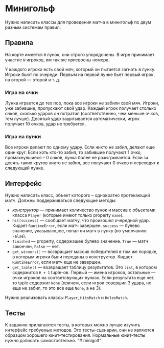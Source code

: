 Минигольф
=========

Нужно написать классы для проведения матча в минигольф по двум разным системам правил.

Правила
-------

На корте имеется `H` лунок, они строго упорядочены. В игре принимает участие `N` игроков, им так же присвоены номера.

У каждого игрока есть свой мяч, который он пытается загнать в лунку. Игроки бьют по очереди.
Первым на первой лунке бьет первый игрок, на второй — второй и т. д.

### Игра на очки

Лунка играется до тех пор, пока все игроки не забили свой мяч. Игроки, уже забившие, пропускают свой удар.
Каждый игрок получает столько очков, сколько ударов он потратил (соответственно, чем меньше очков, тем лучше).
Десятый удар защитывается автоматически, игрок получает 10 очков, удар не требуется.

### Игра на лунки

Все игроки делают по одному удару. Если никто не забил, делают еще один круг.
Если хоть кто-то забил, то забившие получают 1 очко, промахнувшиеся – 0 очков, лунка более не разыгрывается.
Если за десять таких кругов никто не забил, все получают 0 очков и переходят к следующей лунке.

Интерфейс
---------

Нужно написать класс, объект которого – однократно протекающий матч. Должны поддерживаться следующие методы:

* _конструктор_ — принимает количество лунок и массив с объектами класса `Player`
(которые имеют только property `name`).
* `hit(success)` — сообщает матчу, что произошел очередной удар. Кидает `RuntimeError`, если матч завершен.
`success` — булево значение, указываюшее, попал ли матч в лунку (по умолчанию `False`).
* `finished` — property, содержащее булево значение. `True` — матч закончен, `False` — нет.
* `get_winners()` — возвращает массив победителей в том же порядке, в которым игроки были переданы в конструктор.
Кидает `RuntimeError`, если матч еще не завершен.
*  `get_table()` — возвращает таблицу результатов. Это `list`, в котором содержится `H + 1` tuple-ов.
Первый — имена игроков, остальные — очки игроков на соответсвующих лунках.
Если результата еще нет, то tuple содержит `None`
(причем, если игрок совершил 3 удара, но еще не забил, то это все еще `None`, а не 3).

Нужно реализовать классы `Player`, `HitsMatch` и `HolesMatch`.

Тесты
-----

К заданию прилагаются тесты, в которых можно лучше изучить интерфейс требуемых методов.
Это тесты-сценарии, они не являются образцом хорошего юнит-тестирования. Нормальные юнит-тесты нужно дописать самостоятельно.
"# minigolf" 
